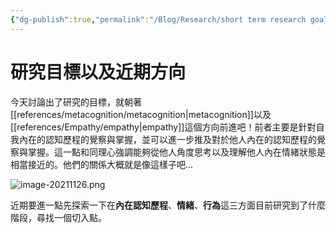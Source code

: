 ```yaml
---
{"dg-publish":true,"permalink":"/Blog/Research/short term research goals/","title":"近期研究目標與方向","tags":["blog","ideas"],"created":"2021-11-26"}
---
```



# 研究目標以及近期方向

今天討論出了研究的目標，就朝著[[references/metacognition/metacognition\|metacognition]]以及[[references/Empathy/empathy\|empathy]]這個方向前進吧！前者主要是針對自我內在的認知歷程的覺察與掌握，並可以進一步推及對於他人內在的認知歷程的覺察與掌握。這一點和同理心強調能夠從他人角度思考以及理解他人內在情緒狀態是相當接近的。他們的關係大概就是像這樣子吧…



![image-20211126.png](/img/user/Blog/Research/image-20211126.png)

近期要進一點先探索一下在**內在認知歷程**、**情緒**、**行為**這三方面目前研究到了什麼階段，尋找一個切入點。



